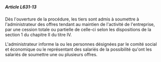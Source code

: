##### Article L631-13

Dès l'ouverture de la procédure, les tiers sont admis à soumettre à l'administrateur des offres tendant au maintien de l'activité de l'entreprise, par une cession totale ou partielle de celle-ci selon les dispositions de la section 1 du chapitre II du titre IV.

L'administrateur informe la ou les personnes désignées par le comité social et économique ou le représentant des salariés de la possibilité qu'ont les salariés de soumettre une ou plusieurs offres.

